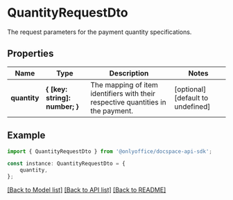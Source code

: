 # QuantityRequestDto

The request parameters for the payment quantity specifications.

## Properties

Name | Type | Description | Notes
------------ | ------------- | ------------- | -------------
**quantity** | **{ [key: string]: number; }** | The mapping of item identifiers with their respective quantities in the payment. | [optional] [default to undefined]

## Example

```typescript
import { QuantityRequestDto } from '@onlyoffice/docspace-api-sdk';

const instance: QuantityRequestDto = {
    quantity,
};
```

[[Back to Model list]](../README.md#documentation-for-models) [[Back to API list]](../README.md#documentation-for-api-endpoints) [[Back to README]](../README.md)

